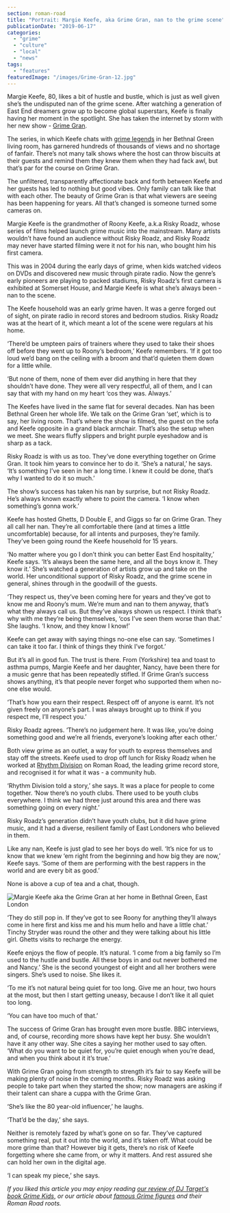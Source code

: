 ```yaml
---
section: roman-road
title: "Portrait: Margie Keefe, aka Grime Gran, nan to the grime scene"
publicationDate: "2019-06-17"
categories: 
  - "grime"
  - "culture"
  - "local"
  - "news"
tags: 
  - "features"
featuredImage: "/images/Grime-Gran-12.jpg"
---
```


Margie Keefe, 80, likes a bit of hustle and bustle, which is just as well given she’s the undisputed nan of the grime scene. After watching a generation of East End dreamers grow up to become global superstars, Keefe is finally having her moment in the spotlight. She has taken the internet by storm with her new show - [Grime Gran](https://www.instagram.com/grimegran/).

The series, in which Keefe chats with [grime legends](https://romanroadlondon.com/famous-grime-music-figures-bow-e3-east-end-london/) in her Bethnal Green living room, has garnered hundreds of thousands of views and no shortage of fanfair. There’s not many talk shows where the host can throw biscuits at their guests and remind them they knew them when they had fack awl, but that’s par for the course on Grime Gran.

The unfiltered, transparently affectionate back and forth between Keefe and her guests has led to nothing but good vibes. Only family can talk like that with each other. The beauty of Grime Gran is that what viewers are seeing has been happening for years. All that’s changed is someone turned some cameras on.

Margie Keefe is the grandmother of Roony Keefe, a.k.a Risky Roadz, whose series of films helped launch grime music into the mainstream. Many artists wouldn’t have found an audience without Risky Roadz, and Risky Roadz may never have started filming were it not for his nan, who bought him his first camera.

This was in 2004 during the early days of grime, when kids watched videos on DVDs and discovered new music through pirate radio. Now the genre’s early pioneers are playing to packed stadiums, Risky Roadz’s first camera is exhibited at Somerset House, and Margie Keefe is what she’s always been - nan to the scene.

The Keefe household was an early grime haven. It was a genre forged out of sight, on pirate radio in record stores and bedroom studios. Risky Roadz was at the heart of it, which meant a lot of the scene were regulars at his home.

‘There’d be umpteen pairs of trainers where they used to take their shoes off before they went up to Roony’s bedroom,’ Keefe remembers. ‘If it got too loud we’d bang on the ceiling with a broom and that’d quieten them down for a little while.

‘But none of them, none of them ever did anything in here that they shouldn’t have done. They were all very respectful, all of them, and I can say that with my hand on my heart ‘cos they was. Always.’

The Keefes have lived in the same flat for several decades. Nan has been Bethnal Green her whole life. We talk on the Grime Gran ‘set’, which is to say, her living room. That’s where the show is filmed, the guest on the sofa and Keefe opposite in a grand black armchair. That’s also the setup when we meet. She wears fluffy slippers and bright purple eyeshadow and is sharp as a tack.

Risky Roadz is with us as too. They’ve done everything together on Grime Gran. It took him years to convince her to do it. ‘She’s a natural,’ he says. ‘It’s something I’ve seen in her a long time. I knew it could be done, that’s why I wanted to do it so much.’

The show’s success has taken his nan by surprise, but not Risky Roadz. He’s always known exactly where to point the camera. ‘I know when something’s gonna work.’

Keefe has hosted Ghetts, D Double E, and Giggs so far on Grime Gran. They all call her nan. They’re all comfortable there (and at times a little uncomfortable) because, for all intents and purposes, they’re family. They’ve been going round the Keefe household for 15 years.

‘No matter where you go I don’t think you can better East End hospitality,’ Keefe says. ‘It’s always been the same here, and all the boys know it. They know it.’ She’s watched a generation of artists grow up and take on the world. Her unconditional support of Risky Roadz, and the grime scene in general, shines through in the goodwill of the guests.

‘They respect us, they’ve been coming here for years and they’ve got to know me and Roony’s mum. We’re mum and nan to them anyway, that’s what they always call us. But they’ve always shown us respect. I think that’s why with me they’re being themselves, ‘cos I’ve seen them worse than that.’ She laughs. ‘I know, and they know I know!’

Keefe can get away with saying things no-one else can say. ‘Sometimes I can take it too far. I think of things they think I’ve forgot.’

But it’s all in good fun. The trust is there. From (Yorkshire) tea and toast to asthma pumps, Margie Keefe and her daughter, Nancy, have been there for a music genre that has been repeatedly stifled. If Grime Gran’s success shows anything, it’s that people never forget who supported them when no-one else would.

‘That’s how you earn their respect. Respect off of anyone is earnt. It’s not given freely on anyone’s part. I was always brought up to think if you respect me, I’ll respect you.’

Risky Roadz agrees. ‘There’s no judgement here. It was like, you’re doing something good and we’re all friends, everyone’s looking after each other.’

Both view grime as an outlet, a way for youth to express themselves and stay off the streets. Keefe used to drop off lunch for Risky Roadz when he worked at [Rhythm Division](https://romanroadlondon.com/rhythm-division-grime-record-shop-bow/) on Roman Road, the leading grime record store, and recognised it for what it was - a community hub.

‘Rhythm Division told a story,’ she says. It was a place for people to come together. ‘Now there’s no youth clubs. There used to be youth clubs everywhere. I think we had three just around this area and there was something going on every night.’

Risky Roadz’s generation didn’t have youth clubs, but it did have grime music, and it had a diverse, resilient family of East Londoners who believed in them.  

Like any nan, Keefe is just glad to see her boys do well. ‘It’s nice for us to know that we knew ‘em right from the beginning and how big they are now,’ Keefe says. ‘Some of them are performing with the best rappers in the world and are every bit as good.’

None is above a cup of tea and a chat, though.

![Margie Keefe aka the Grime Gran at her home in Bethnal Green, East London](/images/Margie-Keefe-Grime-Gran-Bethnal-Green-East-London-1024x683.jpg)

‘They do still pop in. If they’ve got to see Roony for anything they’ll always come in here first and kiss me and his mum hello and have a little chat.’ Tinchy Stryder was round the other and they were talking about his little girl. Ghetts visits to recharge the energy.

Keefe enjoys the flow of people. It’s natural. ‘I come from a big family so I’m used to the hustle and bustle. All these boys in and out never bothered me and Nancy.’ She is the second youngest of eight and all her brothers were singers. She’s used to noise. She likes it.

‘To me it’s not natural being quiet for too long. Give me an hour, two hours at the most, but then I start getting uneasy, because I don’t like it all quiet too long.

‘You can have too much of that.’

The success of Grime Gran has brought even more bustle. BBC interviews, and, of course, recording more shows have kept her busy. She wouldn’t have it any other way. She cites a saying her mother used to say often. ‘What do you want to be quiet for, you’re quiet enough when you’re dead, and when you think about it it’s true.’

With Grime Gran going from strength to strength it’s fair to say Keefe will be making plenty of noise in the coming months. Risky Roadz was asking people to take part when they started the show; now managers are asking if their talent can share a cuppa with the Grime Gran.

‘She’s like the 80 year-old influencer,’ he laughs.

‘That’d be the day,’ she says.

Neither is remotely fazed by what’s gone on so far. They’ve captured something real, put it out into the world, and it’s taken off. What could be more grime than that? However big it gets, there’s no risk of Keefe forgetting where she came from, or why it matters. And rest assured she can hold her own in the digital age.

‘I can speak my piece,’ she says.

_If you liked this article you may enjoy reading [our review of DJ Target's book Grime Kids](https://romanroadlondon.com/famous-grime-music-figures-bow-e3-east-end-london/)_, _or our article about [famous Grime figures](https://romanroadlondon.com/key-grime-figures-history-roman-road/) and their Roman Road roots._

